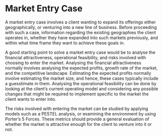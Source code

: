 # Market Entry Case

<!-- <img src="https://github.com/Shubhank92/c-c-webpage/blob/main/src/assets/market-entry.png?raw=true" width="100%"/> -->

A market entry case involves a client wanting to expand its offerings either geographically, or venturing into a new line of business.
Before proceeding with such a case, information regarding the existing geographies the client operates in, whether they have expanded into such markets previously, and within what time frame they want to achieve these goals in.

A good starting point to solve a market entry case would be to analyse the financial attractiveness, operational feasibility, and risks involved with choosing to enter the market.
Analysing the financial attractiveness normally involves analysing the expected profits, growth rate of the market, and the competitive landscape.
Estimating the expected profits normally involve estimating the market size, and hence, these cases typically include a guesstimate in them.
Analysing the operational feasibility can be done by looking at the client’s current operating model and considering any possible changes that might be required to implement specific to the market the client wants to enter into.

The risks involved with entering the market can be studied by applying models such as a PESTEL analysis, or examining the environment by using Porter’s 5 Forces.
These metrics should provide a general evaluation of whether the market is attractive enough for the client to venture into it or not.
